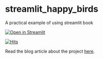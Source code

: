 # streamlit_happy_birds

A practical example of using streamlit book

[![Open in Streamlit][share_badge]][share_link]

[share_badge]: https://static.streamlit.io/badges/streamlit_badge_black_white.svg
[share_link]: https://share.streamlit.io/sebastiandres/streamlit_happy_birds/main/happy_birds.py

[![Hits](https://hits.seeyoufarm.com/api/count/incr/badge.svg?url=https%3A%2F%2Fgithub.com%2Fsebastiandres%2Fhappy_birds&count_bg=%2379C83D&title_bg=%23555555&icon=&icon_color=%23E7E7E7&title=hits&edge_flat=false)](https://hits.seeyoufarm.com)

Read the blog article about the project [here](https://blog.streamlit.io/how-to-create-interactive-books-with-streamlit-and-streamlit-book-in-5-steps/).
